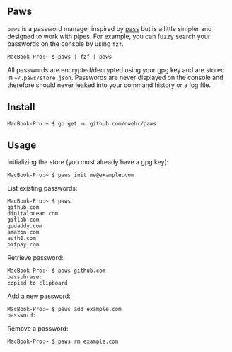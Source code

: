 ## Paws

`paws` is a password manager inspired by [pass](https://www.passwordstore.org) but is a little simpler and designed to work with pipes. For example, you can fuzzy search your passwords on the console by using `fzf`.

```
MacBook-Pro:~ $ paws | fzf | paws
```

All passwords are encrypted/decrypted using your gpg key and are stored in `~/.paws/store.json`. Passwords are never displayed on the console and therefore should never leaked into your command history or a log file.

## Install

```
MacBook-Pro:~ $ go get -u github.com/nwehr/paws
```

## Usage

Initializing the store (you must already have a gpg key):

```
MacBook-Pro:~ $ paws init me@example.com
```

List existing passwords:

```
MacBook-Pro:~ $ paws
github.com
digitalocean.com
gitlab.com
godaddy.com
amazon.com
auth0.com
bitpay.com
```

Retrieve password:

```
MacBook-Pro:~ $ paws github.com
passphrase: 
copied to clipboard
```

Add a new password:

```
MacBook-Pro:~ $ paws add example.com
password: 
```

Remove a password:

```
MacBook-Pro:~ $ paws rm example.com
```